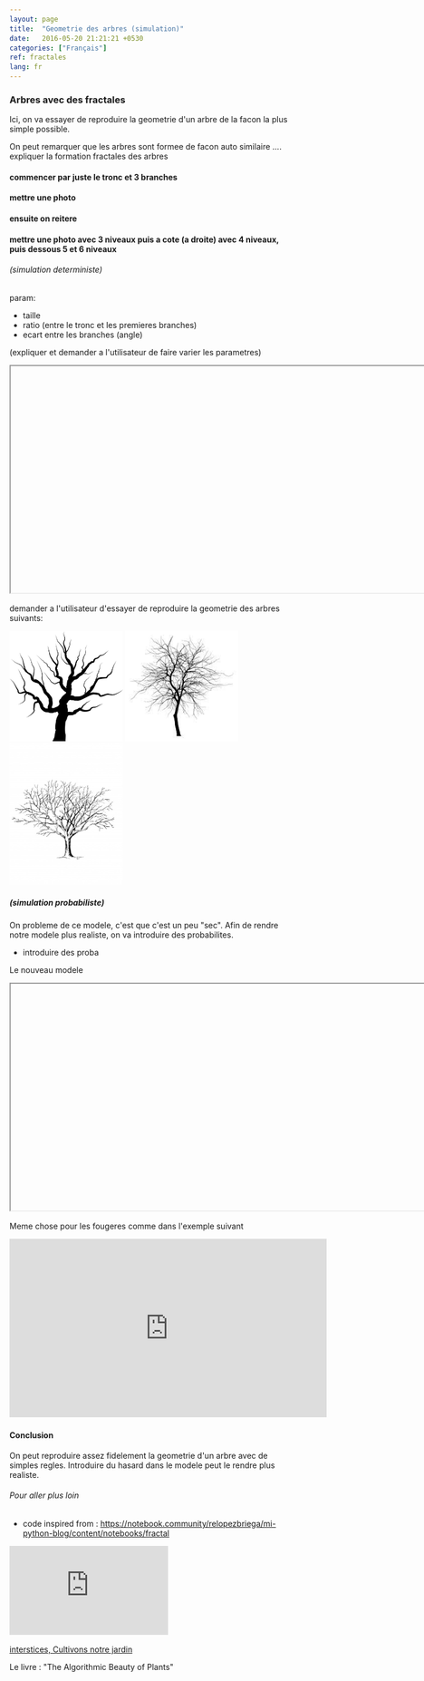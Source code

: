 ```yaml
---
layout: page
title:  "Geometrie des arbres (simulation)"
date:   2016-05-20 21:21:21 +0530
categories: ["Français"]
ref: fractales
lang: fr
---
```



### Arbres avec des fractales

Ici, on va essayer de reproduire la geometrie d'un arbre de la facon la plus simple possible.

On peut remarquer que les arbres sont formee de facon auto similaire .... expliquer la formation fractales des arbres



#### commencer par juste le tronc et 3 branches

#### mettre une photo

#### ensuite on reitere

#### mettre une photo avec 3 niveaux puis a cote (a droite) avec 4 niveaux, puis dessous 5 et 6 niveaux


###### (simulation deterministe)

param:
- taille
- ratio (entre le tronc et les premieres branches)
- ecart entre les branches (angle)

(expliquer et demander a l'utilisateur de faire varier les parametres)

<iframe width="800" height="400" src=""></iframe>


demander a l'utilisateur d'essayer de reproduire la geometrie des arbres suivants:


<img src="/images/images_arbres/silhouette-5602776__340.png" width="200"/>
<img src="/images/images_arbres/téléchargement.jpeg" width="200"/>
<img src="/images/images_arbres/tree-1409159715eln.jpg" width="200"/>


##### (simulation probabiliste)

On probleme de ce modele, c'est que c'est un peu "sec". Afin de rendre notre modele plus realiste, on va introduire des probabilites.

- introduire des proba

Le nouveau modele

<iframe width="800" height="400" src=""></iframe>






Meme chose pour les fougeres comme dans l'exemple suivant

<iframe width="560" height="315" src="https://www.youtube.com/embed/Zh4oVYty61M" title="YouTube video player" frameborder="0" allow="accelerometer; autoplay; clipboard-write; encrypted-media; gyroscope; picture-in-picture" allowfullscreen></iframe>


#### Conclusion

On peut reproduire assez fidelement la geometrie d'un arbre avec de simples regles. Introduire du hasard dans le modele peut le rendre plus realiste.




###### Pour aller plus loin

- code inspired from : https://notebook.community/relopezbriega/mi-python-blog/content/notebooks/fractal

<iframe width="280" height="157" src="https://www.youtube.com/embed/iFA3g_4myFw" title="YouTube video player" frameborder="0" allow="accelerometer; autoplay; clipboard-write; encrypted-media; gyroscope; picture-in-picture" allowfullscreen></iframe>

[interstices, Cultivons notre jardin](https://interstices.info/cultivons-notre-jardin/)

Le livre : "The Algorithmic Beauty of Plants"






